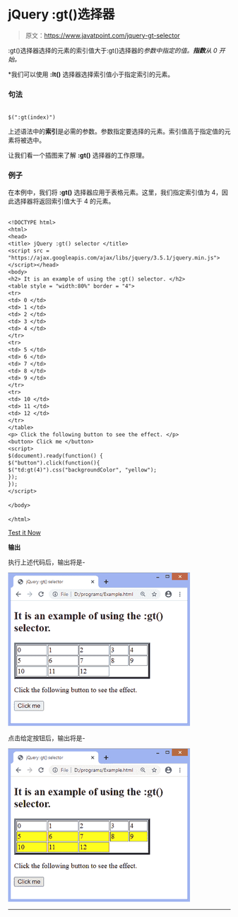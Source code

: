 # jQuery :gt()选择器

> 原文：<https://www.javatpoint.com/jquery-gt-selector>

:gt()选择器选择的元素的索引值大于:gt()选择器的*参数中指定的值。**指数**从 0 开始。*

 *我们可以使用 **:lt()** 选择器选择索引值小于指定索引的元素。

### 句法

```

$(":gt(index)")

```

上述语法中的**索引**是必需的参数。参数指定要选择的元素。索引值高于指定值的元素将被选中。

让我们看一个插图来了解 **:gt()** 选择器的工作原理。

### 例子

在本例中，我们将 **:gt()** 选择器应用于表格元素。这里，我们指定索引值为 4，因此选择器将返回索引值大于 4 的元素。

```

<!DOCTYPE html>
<html>
<head>
<title> jQuery :gt() selector </title>
<script src = "https://ajax.googleapis.com/ajax/libs/jquery/3.5.1/jquery.min.js"></script></head>
<body>
<h2> It is an example of using the :gt() selector. </h2>
<table style = "width:80%" border = "4">
<tr>
<td> 0 </td>
<td> 1 </td>
<td> 2 </td>
<td> 3 </td>
<td> 4 </td>
</tr>
<tr>
<td> 5 </td>
<td> 6 </td>
<td> 7 </td>
<td> 8 </td>
<td> 9 </td>
</tr>
<tr>
<td> 10 </td>
<td> 11 </td>
<td> 12 </td>
</tr>
</table>
<p> Click the following button to see the effect. </p>
<button> Click me </button>
<script>
$(document).ready(function() {
$("button").click(function(){
$("td:gt(4)").css("backgroundColor", "yellow");
});
});
</script>

</body>

</html>

```

[Test it Now](https://www.javatpoint.com/oprweb/test.jsp?filename=jquery-gt-selector1)

**输出**

执行上述代码后，输出将是-

![jQuery :gt() selector](img/ebfd73e68cfbe9750bce5dce99beac52.png)

点击给定按钮后，输出将是-

![jQuery :gt() selector](img/d5ab5c590534078893f830807954e341.png)

* * **
